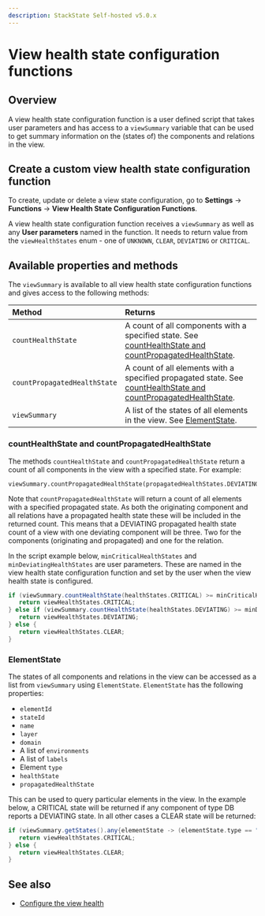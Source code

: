 ```yaml
---
description: StackState Self-hosted v5.0.x
---
```


# View health state configuration functions

## Overview

A view health state configuration function is a user defined script that takes user parameters and has access to a `viewSummary` variable that can be used to get summary information on the \(states of\) the components and relations in the view.

## Create a custom view health state configuration function

To create, update or delete a view state configuration, go to **Settings** -&gt; **Functions** -&gt; **View Health State Configuration Functions**.

A view health state configuration function receives a `viewSummary` as well as any **User parameters** named in the function. It needs to return value from the `viewHealthStates` enum - one of `UNKNOWN`, `CLEAR`, `DEVIATING` or `CRITICAL`.

## Available properties and methods

The `viewSummary` is available to all view health state configuration functions and gives access to the following methods:

| Method | Returns |
| :--- | :--- |
| `countHealthState` | A count of all components with a specified state. See [countHealthState and countPropagatedHealthState](view-health-state-configuration-functions.md#counthealthstate-and-countpropagatedstate). |
| `countPropagatedHealthState` | A count of all elements with a specified propagated state. See [countHealthState and countPropagatedHealthState](view-health-state-configuration-functions.md#counthealthstate-and-countpropagatedstate). |
| `viewSummary` | A list of the states of all elements in the view. See [ElementState](view-health-state-configuration-functions.md#elementstate). |

### countHealthState and countPropagatedHealthState

The methods `countHealthState` and `countPropagatedHealthState` return a count of all components in the view with a specified state. For example:

```text
viewSummary.countPropagatedHealthState(propagatedHealthStates.DEVIATING)
```

Note that `countPropagatedHealthState` will return a count of all elements with a specified propagated state. As both the originating component and all relations have a propagated health state these will be included in the returned count. This means that a DEVIATING propagated health state count of a view with one deviating component will be three. Two for the components \(originating and propagated\) and one for the relation.

In the script example below, `minCriticalHealthStates` and `minDeviatingHealthStates` are user parameters. These are named in the view health state configuration function and set by the user when the view health state is configured.

```groovy
if (viewSummary.countHealthState(healthStates.CRITICAL) >= minCriticalHealthStates) {
   return viewHealthStates.CRITICAL;
} else if (viewSummary.countHealthState(healthStates.DEVIATING) >= minDeviatingHealthStates) {
   return viewHealthStates.DEVIATING;
} else {
   return viewHealthStates.CLEAR;
}
```

### ElementState

The states of all components and relations in the view can be accessed as a list from `viewSummary` using `ElementState`. `ElementState` has the following properties:

* `elementId`
* `stateId`
* `name`
* `layer`
* `domain`
* A list of `environments`
* A list of `labels`
* Element `type`
* `healthState`
* `propagatedHealthState`

This can be used to query particular elements in the view. In the example below, a CRITICAL state will be returned if any component of type DB reports a DEVIATING state. In all other cases a CLEAR state will be returned:

```groovy
if (viewSummary.getStates().any{elementState -> (elementState.type == "DB") && (elementState.healthState >= healthStates.DEVIATING ) } ) {
   return viewHealthStates.CRITICAL;
} else {
   return viewHealthStates.CLEAR;
}
```

## See also

* [Configure the view health](../../../use/health-state/configure-view-health.md)


